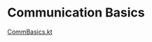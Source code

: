 # Communication Basics

[CommBasics.kt](/src/commonMain/kotlin/zakadabar/cookbook/common/comm/basics/CommBasics.kt)

